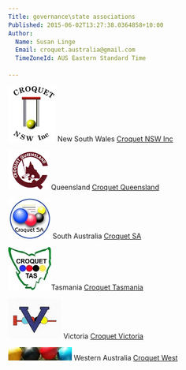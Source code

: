 ```yaml
---
Title: governance\state associations
Published: 2015-06-02T13:27:38.0364858+10:00
Author:
  Name: Susan Linge
  Email: croquet.australia@gmail.com
  TimeZoneId: AUS Eastern Standard Time

---
```

<img src= "/nswlogo2.jpg" alt= "CNSW logo" title= "CNSW logo"/> New South Wales [Croquet NSW Inc](http://www.croquet-nsw.org/contact.html)

<img src= "/caq-logo3.png" alt= "CAQ logo" title= "CAQ logo"/> Queensland [Croquet Queensland](http://croquetqld.org/672-2/)

<img src= "/croquetsa-round3.jpg" alt= "SACA logo" title= "SACA logo"/> South Australia [Croquet SA](http://www.croquetsa.com.au/?page_id=3238)

<img src= "/Tasmania6.jpg" alt= "Croquet Tasmania logo" title= "Croquet Tasmania logo"/>Tasmania [Croquet Tasmania](http://croquettas.com/wp-content/uploads/TCDoc-Office-Bearers.pdf)

<img src= "/croquet-victoria3.png" alt= "Croquet Victoria logo" title= "Croquet Victoria logo"/>   Victoria [Croquet Victoria](http://www.croquetvic.asn.au/officers.php)

<img src= "/wa-logo4.jpg" alt= "Croquet West logo" title= "Croquet West logo"/>    Western Australia [Croquet West](http://www.croquetwest.org.au/?page_id=16)